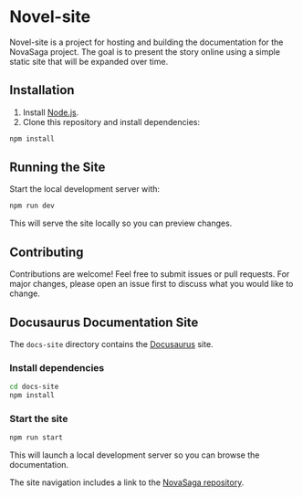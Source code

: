 # Novel-site

Novel-site is a project for hosting and building the documentation for the NovaSaga project. The goal is to present the story online using a simple static site that will be expanded over time.

## Installation

1. Install [Node.js](https://nodejs.org/).
2. Clone this repository and install dependencies:

```bash
npm install
```

## Running the Site

Start the local development server with:

```bash
npm run dev
```

This will serve the site locally so you can preview changes.

## Contributing

Contributions are welcome! Feel free to submit issues or pull requests. For major changes, please open an issue first to discuss what you would like to change.

## Docusaurus Documentation Site

The `docs-site` directory contains the [Docusaurus](https://docusaurus.io/) site.

### Install dependencies

```bash
cd docs-site
npm install
```

### Start the site

```bash
npm run start
```

This will launch a local development server so you can browse the documentation.

The site navigation includes a link to the [NovaSaga repository](https://github.com/Wolfrine/NovaSaga).
